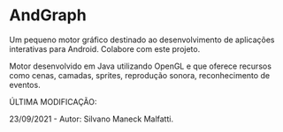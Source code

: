 # AndGraph
Um pequeno motor gráfico destinado ao desenvolvimento de aplicações interativas para Android. Colabore com este projeto. 

Motor desenvolvido em Java utilizando OpenGL e que oferece recursos como cenas, camadas, sprites, reprodução sonora, reconhecimento de eventos. 

ÚLTIMA MODIFICAÇÃO:

23/09/2021 - Autor: Silvano Maneck Malfatti.
